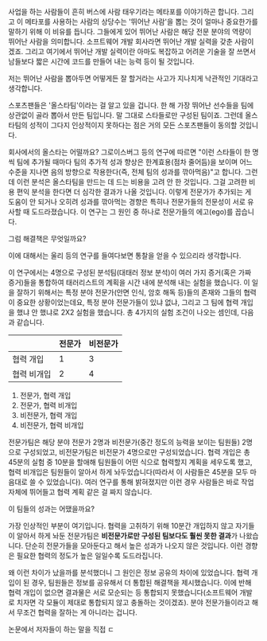 사업을 하는 사람들이 흔히 버스에 사람 태우기라는 메타포를 이야기하곤 합니다. 그리고 이 메타포를 사용하는 사람의 상당수는 '뛰어난 사람'을 뽑는 것이 얼마나 중요한가를 말하기 위해 이 비유를 듭니다. 그들에게 있어 뛰어난 사람은 해당 전문 분야의 역량이 뛰어난 사람을 의미합니다. 소프트웨어 개발 회사라면 뛰어난 개발 실력을 갖춘 사람이겠죠. 그리고 여기에서 뛰어난 개발 실력이란 아마도 복잡하고 어려운 기술을 잘 쓰면서 남들보다 짧은 시간에 코드를 만들어 내는 능력 등이 될 것입니다. 

저는 뛰어난 사람을 뽑아두면 어떻게든 잘 할거라는 사고가 지나치게 낙관적인 기대라고 생각합니다.

스포츠팬들은 '올스타팀'이라는 걸 알고 있을 겁니다. 한 해 가장 뛰어난 선수들을 팀에 상관없이 골라 뽑아서 만든 팀입니다. 말 그대로 스타들로만 구성된 팀이죠. 그런데 올스타팀의 성적이 그다지 인상적이지 못하다는 점은 거의 모든 스포츠팬들이 동의할 것입니다.

회사에서의 올스타는 어떨까요? 그로이스버그 등의 연구에 따르면 "이런 스타들이 한 명씩 팀에 추가될 때마다 팀의 추가적 성과 향상은 한계효용(점차 줄어듬)을 보이며 어느 수준을 지나면 음의 방향으로 작용한다(즉, 전체 팀의 성과를 깎아먹음)"고 합니다. 그런데 이런 분석은 올스타팀을 만드는 데 드는 비용을 고려 안 한 것입니다. 그걸 고려한 비용 편익 분석을 한다면 더 심각한 결과가 나올 것입니다. 이렇게 전문가가 추가되는 게 도움이 안 되거나 오히려 성과를 깎아먹는 경향은 특히나 전문가들의 전문성이 서로 유사할 때 도드라졌습니다. 이 연구는 그 원인 중 하나로 전문가들의 에고(ego)를 꼽습니다.

그럼 해결책은 무엇일까요?

이에 대해서는 울리 등의 연구를 들여다보면 통찰을 얻을 수 있으리라 생각합니다.

이 연구에서는 4명으로 구성된 분석팀(대태러 정보 분석)이 여러 가지 증거(혹은 가짜 증거)들을 통합하여 태러리스트의 계획을 시간 내에 분석해 내는 실험을 했습니다. 이 일을 잘하기 위해서는 특정 분야 전문가(안면 인식, 암호 해독 등)들의 존재와 그들의 협력이 중요한 상황이었는데요, 특정 분야 전문가들이 있냐 없냐, 그리고 그 팀에 협력 개입을 했냐 안 했냐로 2X2 실험을 했습니다. 총 4가지의 실험 조건이 나오는 셈인데, 다음과 같습니다. 

| | 전문가| 비전문가|
|---|---|---|
|협력 개입| 1 | 3 |
|협력 비개입 | 2 | 4|

1. 전문가, 협력 개입
2. 전문가, 협력 비개입
3. 비전문가, 협력 개입
4. 비전문가, 협력 비개입

전문가팀은 해당 분야 전문가 2명과 비전문가(중간 정도의 능력을 보이는 팀원들) 2명으로 구성되었고, 비전문가팀은 비전문가 4명으로만 구성되었습니다. 협력 개입은 총 45분의 실험 중 10분을 할애해 팀원들이 어떤 식으로 협력할지 계획을 세우도록 했고, 협력 비개입은 팀원들이 알아서 하게 놔두었습니다(따라서 이 사람들은 45분을 모두 마음대로 쓸 수 있었습니다). 여러 연구를 통해 밝혀졌지만 이런 경우 사람들은 바로 작업 자체에 뛰어들고 협력 계획 같은 걸 짜지 않습니다.

이 팀들의 성과는 어땠을까요?

가장 인상적인 부분이 여기입니다. 협력을 고취하기 위해 10분간 개입하지 않고 자기들이 알아서 하게 놔둔 전문가팀은 **비전문가로만 구성된 팀보다도 훨씬 못한 결과**가 나왔습니다. 단순히 전문가들을 모아둔다고 해서 높은 성과가 나오지 않은 것입니다. 이런 경향은 필요한 협력의 정도가 높은 일일수록 도드라집니다.

왜 이런 차이가 났을까를 분석했더니 그 원인은 정보 공유의 차이에 있었습니다. 협력 개입이 된 경우, 팀원들은 정보를 공유해서 더 통합된 해결책을 제시했습니다. 이에 반해 협력 개입이 없으면 결과물은 서로 모순되는 등 통합되지 못했습니다(소프트웨어 개발로 치자면 각 모듈이 제대로 통합되지 않고 충돌하는 것이겠죠). 분야 전문가들이라고 해서 무조건 협력을 잘하는 게 아니라는 겁니다.

논문에서 저자들이 하는 말을 직접 ㄷ